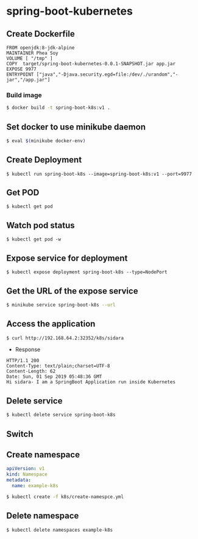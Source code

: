 # spring-boot-kubernetes
## Create Dockerfile
```
FROM openjdk:8-jdk-alpine
MAINTAINER Phea Soy
VOLUME [ "/tmp" ]
COPY  target/spring-boot-kubernetes-0.0.1-SNAPSHOT.jar app.jar
EXPOSE 9977
ENTRYPOINT ["java","-Djava.security.egd=file:/dev/./urandom","-jar","/app.jar"]
```
### Build image
```bash
$ docker build -t spring-boot-k8s:v1 .
```

## Set docker to use minikube daemon
```bash
$ eval $(minikube docker-env)

```
## Create Deployment
```base
$ kubectl run spring-boot-k8s --image=spring-boot-k8s:v1 --port=9977
```

## Get POD
```base
$ kubectl get pod
```

## Watch pod status
```base
$ kubectl get pod -w
```

## Expose service for deployment
```base
$ kubectl expose deployment spring-boot-k8s --type=NodePort
```
## Get the URL of the expose service
```bash
$ minikube service spring-boot-k8s --url
```
## Access the application
```bash
$ curl http://192.168.64.2:32352/k8s/sidara
```
* Response
```
HTTP/1.1 200 
Content-Type: text/plain;charset=UTF-8
Content-Length: 62
Date: Sun, 01 Sep 2019 05:48:36 GMT
Hi sidara- I am a SpringBoot Application run inside Kubernetes
```
## Delete service
```bash
$ kubectl delete service spring-boot-k8s
```


## Switch 
## Create  namespace

```yaml
apiVersion: v1
kind: Namespace
metadata: 
  name: example-k8s
```

```bash
$ kubectl create -f k8s/create-namespce.yml
```

## Delete namespace
```bash
$ kubectl delete namespaces example-k8s
```


